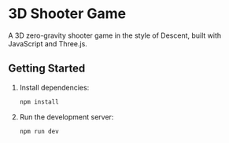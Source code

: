 # 3D Shooter Game

A 3D zero-gravity shooter game in the style of Descent, built with JavaScript and Three.js.

## Getting Started

1.  Install dependencies:

    ```bash
    npm install
    ```

2.  Run the development server:
    ```bash
    npm run dev
    ```
